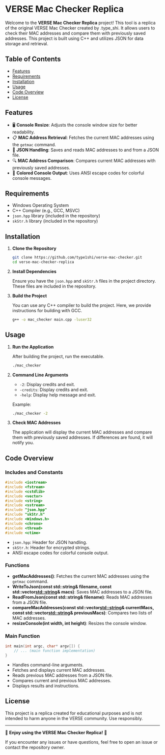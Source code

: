 # VERSE Mac Checker Replica

Welcome to the **VERSE Mac Checker Replica** project! This tool is a replica of the original VERSE Mac Checker created by .type_shi. It allows users to check their MAC addresses and compare them with previously saved addresses. This project is built using C++ and utilizes JSON for data storage and retrieval.

## Table of Contents

- [Features](#features)
- [Requirements](#requirements)
- [Installation](#installation)
- [Usage](#usage)
- [Code Overview](#code-overview)
- [License](#license)

## Features

- 🖥️ **Console Resize**: Adjusts the console window size for better readability.
- 📋 **MAC Address Retrieval**: Fetches the current MAC addresses using the `getmac` command.
- 📝 **JSON Handling**: Saves and reads MAC addresses to and from a JSON file.
- 🔍 **MAC Address Comparison**: Compares current MAC addresses with previously saved addresses.
- 🎨 **Colored Console Output**: Uses ANSI escape codes for colorful console messages.

## Requirements

- Windows Operating System
- C++ Compiler (e.g., GCC, MSVC)
- `json.hpp` library (included in the repository)
- `skStr.h` library (included in the repository)

## Installation

1. **Clone the Repository**

   ```bash
   git clone https://github.com/type1shi/verse-mac-checker.git
   cd verse-mac-checker-replica
   ```

2. **Install Dependencies**

   Ensure you have the `json.hpp` and `skStr.h` files in the project directory. These files are included in the repository.

3. **Build the Project**

   You can use any C++ compiler to build the project. Here, we provide instructions for building with GCC.

   ```bash
   g++ -o mac_checker main.cpp -luser32
   ```

## Usage

1. **Run the Application**

   After building the project, run the executable.

   ```bash
   ./mac_checker
   ```

2. **Command Line Arguments**

   - `-2`: Display credits and exit.
   - `-credits`: Display credits and exit.
   - `-help`: Display help message and exit.

   Example:

   ```bash
   ./mac_checker -2
   ```

3. **Check MAC Addresses**

   The application will display the current MAC addresses and compare them with previously saved addresses. If differences are found, it will notify you.

## Code Overview

### Includes and Constants

```cpp
#include <iostream>
#include <fstream>
#include <cstdlib>
#include <vector>
#include <string>
#include <sstream>
#include "json.hpp"
#include "skStr.h"
#include <Windows.h>
#include <chrono>
#include <thread>
#include <ctime>
```

- `json.hpp`: Header for JSON handling.
- `skStr.h`: Header for encrypted strings.
- ANSI escape codes for colorful console output.

### Functions

- **getMacAddresses()**: Fetches the current MAC addresses using the `getmac` command.
- **WriteToJson(const std::string& filename, const std::vector<std::string>& macs)**: Saves MAC addresses to a JSON file.
- **ReadFromJson(const std::string& filename)**: Reads MAC addresses from a JSON file.
- **compareMacAddresses(const std::vector<std::string>& currentMacs, const std::vector<std::string>& previousMacs)**: Compares two lists of MAC addresses.
- **resizeConsole(int width, int height)**: Resizes the console window.

### Main Function

```cpp
int main(int argc, char* argv[]) {
    // ... (main function implementation)
}
```

- Handles command-line arguments.
- Fetches and displays current MAC addresses.
- Reads previous MAC addresses from a JSON file.
- Compares current and previous MAC addresses.
- Displays results and instructions.

## License

This project is a replica created for educational purposes and is not intended to harm anyone in the VERSE community. Use responsibly.

---

🌟 **Enjoy using the VERSE Mac Checker Replica!** 🌟

If you encounter any issues or have questions, feel free to open an issue or contact the repository owner.

